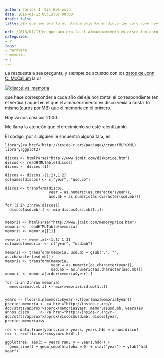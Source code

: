 ```yaml
---
author: Carlos J. Gil Bellosta
date: 2016-01-13 08:13:07+00:00
draft: false
title: ¿En qué año era la el almacenamiento en disco tan caro como hoy en memoria?

url: /2016/01/13/en-que-ano-era-la-el-almacenamiento-en-disco-tan-caro-como-hoy-en-memoria/
categories:
- r
tags:
- hardware
- memoria
- r
---
```


La respuesta a sea pregunta, y siempre de acuerdo con los [datos de John C. McCallum](http://www.jcmit.com/) la da

[![discos_vs_memoria](/wp-uploads/2016/01/discos_vs_memoria.png)
](/wp-uploads/2016/01/discos_vs_memoria.png)

que hace corresponder a cada año del eje horizontal el correspondiente (en el vertical) aquel en el que el almacenamiento en disco venía a costar lo mismo (euros por MB) que el memoria en el primero.

Hoy vamos casi por 2000.

Me llama la atención que el crecimiento se esté ralentizando.

El código, por si alguien le encuentra alguna tara, es



    library(<a href="http://inside-r.org/packages/cran/XML">XML)
    library(ggplot2)

    discos <- htmlParse("http://www.jcmit.com/diskprice.htm")
    discos <- readHTMLTable(discos)
    discos <- discos[[1]]

    discos <- discos[-(1:2),1:2]
    colnames(discos) <- c("year", "usd.mb")

    discos <- transform(discos,
                        year = as.numeric(as.character(year)),
                        usd.mb = as.numeric(as.character(usd.mb)))

    for (i in 2:nrow(discos))
      discos$usd.mb[i] <- min(discos$usd.mb[1:i])


    memoria <- htmlParse("http://www.jcmit.com/memoryprice.htm")
    memoria <- readHTMLTable(memoria)
    memoria <- memoria[[1]]

    memoria <- memoria[-(1:2),1:2]
    colnames(memoria) <- c("year", "usd.mb")

    memoria <- transform(memoria, usd.mb = gsub(",", "", as.character(usd.mb)))
    memoria <- transform(memoria,
                         year = as.numeric(as.character(year)),
                         usd.mb = as.numeric(as.character(usd.mb)))
    memoria <- memoria[order(memoria$year),]

    for (i in 2:nrow(memoria))
      memoria$usd.mb[i] <- min(memoria$usd.mb[1:i])


    years <- floor(min(memoria$year)):floor(max(memoria$year))
    precios.memoria <- <a href="http://inside-r.org/r-doc/stats/approx">approx(memoria$year, memoria$usd.mb, years)$y
    annos.disco     <- <a href="http://inside-r.org/r-doc/stats/approx">approx(discos$usd.mb, discos$year, precios.memoria)$y

    res <- data.frame(years.ram = years, years.hdd = annos.disco)
    res <- res[!is.na(res$years.hdd),]

    ggplot(res, aes(x = years.ram, y = years.hdd)) +
      geom_line() + geom_smooth(alpha = 0) + xlab("year") + ylab("hdd year")
